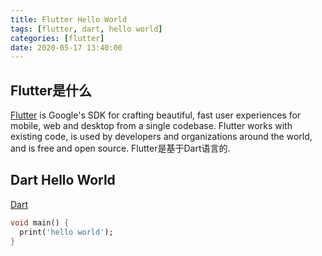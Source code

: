 ```yaml
---
title: Flutter Hello World
tags: [flutter, dart, hello world] 
categories: [flutter]
date: 2020-05-17 13:40:00
---
```

## Flutter是什么
[Flutter](https://github.com/flutter/flutter) is Google's SDK for crafting beautiful, fast user experiences for mobile, web and desktop from a single codebase. Flutter works with existing code, is used by developers and organizations around the world, and is free and open source.
Flutter是基于Dart语言的.
## Dart Hello World
[Dart]()
``` dart
void main() {
  print('hello world');
}
```
<!--stackedit_data:
eyJoaXN0b3J5IjpbODk1ODQ0NjgxLC0zMzU5OTAzOTZdfQ==
-->